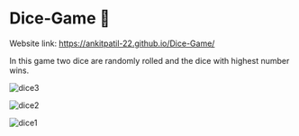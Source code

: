 # Dice-Game 🎲

Website link: https://ankitpatil-22.github.io/Dice-Game/

In this game two dice are randomly rolled and the dice with highest number wins.


![dice3](https://user-images.githubusercontent.com/71706634/149726007-d11c8b04-243c-4bb5-acbf-aafb73cf0294.png)

![dice2](https://user-images.githubusercontent.com/71706634/149726012-75247592-8e1e-4683-991a-80d1870aba24.png)

![dice1](https://user-images.githubusercontent.com/71706634/149726016-1061735f-f037-4fd6-9623-ffc4e1add4b6.png)
